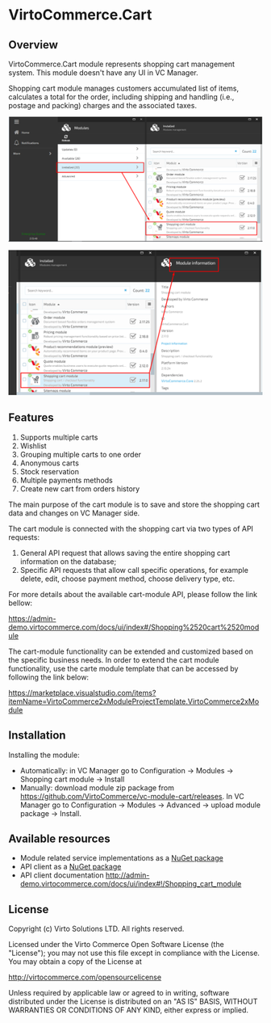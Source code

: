 # VirtoCommerce.Cart

## Overview

VirtoCommerce.Cart module represents shopping cart management system. This module doesn't have any UI in VC Manager.

Shopping cart module manages customers accumulated list of items, calculates a total for the order, including shipping and handling (i.e., postage and packing) charges and the associated taxes.

![Cart Module](docs/media/screen-cart-module.png)

![Cart Module Info](docs/media/screen-cart-module-info.png)

## Features

1. Supports multiple carts
1. Wishlist
1. Grouping multiple carts to one order
1. Anonymous carts
1. Stock reservation
1. Multiple payments methods
1. Create new cart from orders history

The main purpose of the cart module is to save and store the shopping cart data and changes on VC Manager side.

The cart module is connected with the shopping cart via two types of API requests:

1. General API request that allows saving the entire shopping cart information on the database;
1. Specific API requests that allow call specific operations, for example delete, edit, choose payment method, choose delivery type, etc.

For more details about the available cart-module API, please follow the link bellow:

https://admin-demo.virtocommerce.com/docs/ui/index#/Shopping%2520cart%2520module

The cart-module functionality can be extended and customized based on the specific business needs. In order to extend the cart module functionality, use the carte module template that can be accessed by following the link below:

https://marketplace.visualstudio.com/items?itemName=VirtoCommerce2xModuleProjectTemplate.VirtoCommerce2xModule


## Installation
Installing the module:
* Automatically: in VC Manager go to Configuration -> Modules -> Shopping cart module -> Install
* Manually: download module zip package from https://github.com/VirtoCommerce/vc-module-cart/releases. In VC Manager go to Configuration -> Modules -> Advanced -> upload module package -> Install.

## Available resources
* Module related service implementations as a <a href="https://www.nuget.org/packages/VirtoCommerce.CartModule.Data" target="_blank">NuGet package</a>
* API client as a <a href="https://www.nuget.org/packages/VirtoCommerce.CartModule.Client" target="_blank">NuGet package</a>
* API client documentation http://admin-demo.virtocommerce.com/docs/ui/index#!/Shopping_cart_module

## License
Copyright (c) Virto Solutions LTD.  All rights reserved.

Licensed under the Virto Commerce Open Software License (the "License"); you
may not use this file except in compliance with the License. You may
obtain a copy of the License at

http://virtocommerce.com/opensourcelicense

Unless required by applicable law or agreed to in writing, software
distributed under the License is distributed on an "AS IS" BASIS,
WITHOUT WARRANTIES OR CONDITIONS OF ANY KIND, either express or
implied.
